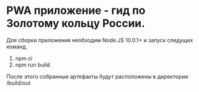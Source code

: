 # PWA приложение - гид по Золотому кольцу России.

Для сборки приложения необходим Node.JS 10.0.1+ и запуск следущих команд.

1. npm ci
2. npm run build

После этого собранные артефакты будут расположены в директории /build/out
